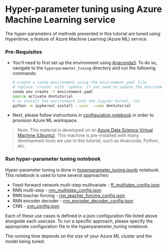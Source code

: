 # Hyper-parameter tuning using Azure Machine Learning service

The hyper-parameters of methods presented in this tutorial are tuned using Hyperdrive, a feature of Azure Machine Learning (Azure ML) service. 


### Pre-Requisites

- You'll need to first set up the environment using
[Anaconda3](https://www.anaconda.com/distribution/#download-section). To do so, navigate to the `hyperparameter_tuning` directory and run the following commands:

    ```bash
    # create a conda environment using the environment.yaml file
    # replace 'create' with 'update' if you need to update the environment
    conda env create -f environment.yaml
    source activate dnntutorial
    # to install the environment into the Jupyter kernel, run
    python -m ipykernel install --user --name dnntutorial
    ```

- Next, please follow instructions in [configuration notebook](../configuration.ipynb) in order to provision Azure ML workspace.

> Note: This material is developed on an [Azure Data Science Virtual Machine (Ubuntu)](https://docs.microsoft.com/en-us/azure/machine-learning/data-science-virtual-machine/overview). This machine is pre-installed with many development tools we use in this tutorial, such as Anaconda, Python, etc.

### Run hyper-parameter tuning notebook

Hyper-parameter tuning is done in [hyperparameter_tuning.ipynb](./hyperparameter_tuning.ipynb) notebook. This notebook is used to tune several approaches:
- Feed-forward network multi-step multivariate - [ff_multistep_config.json](ff_multistep_config.json)
- RNN multi-step - [rnn_multistep_config.json](rnn_multistep_config.json)
- RNN teacher forcing - [rnn_teacher_forcing_config.json](rnn_teacher_forcing_config.json)
- RNN encoder decoder - [rnn_encoder_decoder_config.json](rnn_encoder_decoder_config.json)
- CNN - [cnn_config.json](cnn_config.json)

Each of these use cases is defined in a json configuration file listed above alongside each usecase. To run a specific approach, please specify the appropriate configuration file in the hyperparameter_tuning notebook.


The running time depends on the size of your Azure ML cluster and the model being tuned.
